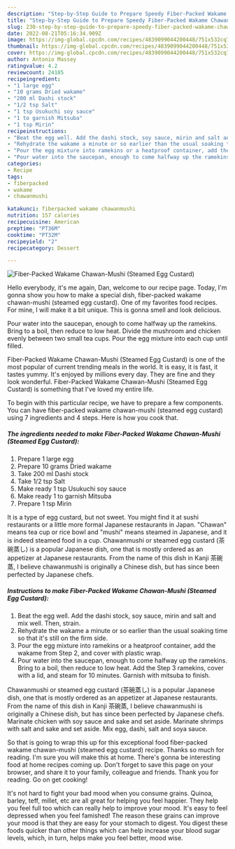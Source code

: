 ```yaml
---
description: "Step-by-Step Guide to Prepare Speedy Fiber-Packed Wakame Chawan-Mushi (Steamed Egg Custard)"
title: "Step-by-Step Guide to Prepare Speedy Fiber-Packed Wakame Chawan-Mushi (Steamed Egg Custard)"
slug: 230-step-by-step-guide-to-prepare-speedy-fiber-packed-wakame-chawan-mushi-steamed-egg-custard
date: 2022-08-21T05:16:34.909Z
image: https://img-global.cpcdn.com/recipes/4839099044200448/751x532cq70/fiber-packed-wakame-chawan-mushi-steamed-egg-custard-recipe-main-photo.jpg
thumbnail: https://img-global.cpcdn.com/recipes/4839099044200448/751x532cq70/fiber-packed-wakame-chawan-mushi-steamed-egg-custard-recipe-main-photo.jpg
cover: https://img-global.cpcdn.com/recipes/4839099044200448/751x532cq70/fiber-packed-wakame-chawan-mushi-steamed-egg-custard-recipe-main-photo.jpg
author: Antonio Massey
ratingvalue: 4.2
reviewcount: 24185
recipeingredient:
- "1 large egg"
- "10 grams Dried wakame"
- "200 ml Dashi stock"
- "1/2 tsp Salt"
- "1 tsp Usukuchi soy sauce"
- "1 to garnish Mitsuba"
- "1 tsp Mirin"
recipeinstructions:
- "Beat the egg well. Add the dashi stock, soy sauce, mirin and salt and mix well. Then, strain."
- "Rehydrate the wakame a minute or so earlier than the usual soaking time so that it&#39;s still on the firm side."
- "Pour the egg mixture into ramekins or a heatproof container, add the wakame from Step 2, and cover with plastic wrap."
- "Pour water into the saucepan, enough to come halfway up the ramekins. Bring to a boil, then reduce to low heat. Add the Step 3 ramekins, cover with a lid, and steam for 10 minutes. Garnish with mitsuba to finish."
categories:
- Recipe
tags:
- fiberpacked
- wakame
- chawanmushi

katakunci: fiberpacked wakame chawanmushi 
nutrition: 157 calories
recipecuisine: American
preptime: "PT36M"
cooktime: "PT32M"
recipeyield: "2"
recipecategory: Dessert

---
```



![Fiber-Packed Wakame Chawan-Mushi (Steamed Egg Custard)](https://img-global.cpcdn.com/recipes/4839099044200448/751x532cq70/fiber-packed-wakame-chawan-mushi-steamed-egg-custard-recipe-main-photo.jpg)

Hello everybody, it's me again, Dan, welcome to our recipe page. Today, I'm gonna show you how to make a special dish, fiber-packed wakame chawan-mushi (steamed egg custard). One of my favorites food recipes. For mine, I will make it a bit unique. This is gonna smell and look delicious.

Pour water into the saucepan, enough to come halfway up the ramekins. Bring to a boil, then reduce to low heat. Divide the mushroom and chicken evenly between two small tea cups. Pour the egg mixture into each cup until filled.

Fiber-Packed Wakame Chawan-Mushi (Steamed Egg Custard) is one of the most popular of current trending meals in the world. It is easy, it is fast, it tastes yummy. It's enjoyed by millions every day. They are fine and they look wonderful. Fiber-Packed Wakame Chawan-Mushi (Steamed Egg Custard) is something that I've loved my entire life.


To begin with this particular recipe, we have to prepare a few components. You can have fiber-packed wakame chawan-mushi (steamed egg custard) using 7 ingredients and 4 steps. Here is how you cook that.

<!--inarticleads1-->

##### The ingredients needed to make Fiber-Packed Wakame Chawan-Mushi (Steamed Egg Custard):

1. Prepare 1 large egg
1. Prepare 10 grams Dried wakame
1. Take 200 ml Dashi stock
1. Take 1/2 tsp Salt
1. Make ready 1 tsp Usukuchi soy sauce
1. Make ready 1 to garnish Mitsuba
1. Prepare 1 tsp Mirin


It is a type of egg custard, but not sweet. You might find it at sushi restaurants or a little more formal Japanese restaurants in Japan. &#34;Chawan&#34; means tea cup or rice bowl and &#34;mushi&#34; means steamed in Japanese, and it is indeed steamed food in a cup. Chawanmushi or steamed egg custard (茶碗蒸し) is a popular Japanese dish, one that is mostly ordered as an appetizer at Japanese restaurants. From the name of this dish in Kanji 茶碗蒸, I believe chawanmushi is originally a Chinese dish, but has since been perfected by Japanese chefs. 

<!--inarticleads2-->

##### Instructions to make Fiber-Packed Wakame Chawan-Mushi (Steamed Egg Custard):

1. Beat the egg well. Add the dashi stock, soy sauce, mirin and salt and mix well. Then, strain.
1. Rehydrate the wakame a minute or so earlier than the usual soaking time so that it&#39;s still on the firm side.
1. Pour the egg mixture into ramekins or a heatproof container, add the wakame from Step 2, and cover with plastic wrap.
1. Pour water into the saucepan, enough to come halfway up the ramekins. Bring to a boil, then reduce to low heat. Add the Step 3 ramekins, cover with a lid, and steam for 10 minutes. Garnish with mitsuba to finish.


Chawanmushi or steamed egg custard (茶碗蒸し) is a popular Japanese dish, one that is mostly ordered as an appetizer at Japanese restaurants. From the name of this dish in Kanji 茶碗蒸, I believe chawanmushi is originally a Chinese dish, but has since been perfected by Japanese chefs. Marinate chicken with soy sauce and sake and set aside. Marinate shrimps with salt and sake and set aside. Mix egg, dashi, salt and soya sauce. 

So that is going to wrap this up for this exceptional food fiber-packed wakame chawan-mushi (steamed egg custard) recipe. Thanks so much for reading. I'm sure you will make this at home. There's gonna be interesting food at home recipes coming up. Don't forget to save this page on your browser, and share it to your family, colleague and friends. Thank you for reading. Go on get cooking!

It's not hard to fight your bad mood when you consume grains. Quinoa, barley, teff, millet, etc are all great for helping you feel happier. They help you feel full too which can really help to improve your mood. It's easy to feel depressed when you feel famished! The reason these grains can improve your mood is that they are easy for your stomach to digest. You digest these foods quicker than other things which can help increase your blood sugar levels, which, in turn, helps make you feel better, mood wise.
